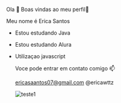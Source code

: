 Ola 🤗
Boas vindas ao meu perfil💜

Meu nome é Erica Santos
- Estou estudando Java
- Estou estudando Alura
- Utilizaçao javascript
  
  Voce pode entrar em contato comigo 📫
  
  ericasaantos07@gmail.com @ericawttz


  ![teste1](https://media.tenor.com/uyio7I4RsqMAAAAM/barbie-fairytopia-bibble.gif)
  
